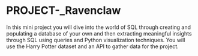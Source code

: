 # PROJECT-_Ravenclaw
In this mini project you will dive into the world of SQL through creating and populating a database of your own and then extracting meaningful insights through SQL using queries and Python visualization techniques. You will use the Harry Potter dataset and an API to gather data for the project.

